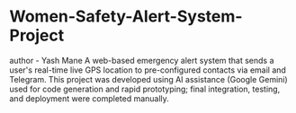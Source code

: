 # Women-Safety-Alert-System-Project
author - Yash Mane
A web-based emergency alert system that sends a user's real-time live GPS location to pre-configured contacts via email and Telegram.
This project was developed using AI assistance (Google Gemini) used for code generation and rapid prototyping; final integration, testing, and deployment were completed manually.
